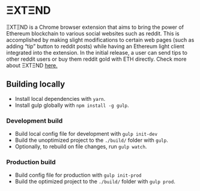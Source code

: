 # ΞXTΞND

ΞXTΞND is a Chrome browser extension that aims to bring the power of Ethereum blockchain to various social websites such as reddit. This is accomplished by making slight modifications to certain web pages (such as adding “tip” button to reddit posts) while having an Ethereum light client integrated into the extension. In the initial release, a user can send tips to other reddit users or buy them reddit gold with ETH directly. Check more about ΞXTΞND [here.](https://blog.decenter.com/2017/11/14/extend/) 

## Building locally

 - Install local dependencies with `yarn`.
 - Install gulp globally with `npm install -g gulp`.

### Development build

 - Build local config file for development  with `gulp init-dev`
 - Build the unoptimized project to the `./build/` folder with `gulp`.
 - Optionally, to rebuild on file changes, run `gulp watch`.

### Production build
 - Build config file for production with `gulp init-prod`
 - Build the optimized project to the `./build/` folder with `gulp prod`.
